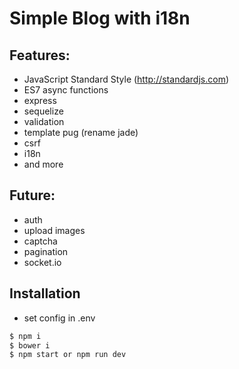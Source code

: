 # Simple Blog with i18n

## Features:
- JavaScript Standard Style (http://standardjs.com)
- ES7 async functions
- express
- sequelize
- validation
- template pug (rename jade)
- csrf
- i18n
- and more

## Future:
- auth
- upload images
- captcha
- pagination
- socket.io

## Installation
- set config in .env
```bash
$ npm i
$ bower i
$ npm start or npm run dev
```
